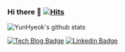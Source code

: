 ### Hi there 👋 [![Hits](https://hits.seeyoufarm.com/api/count/incr/badge.svg?url=https%3A%2F%2Fgithub.com%2FJoYunHyeok&count_bg=%2379C83D&title_bg=%23555555&icon=&icon_color=%23E7E7E7&title=hits&edge_flat=false)](https://hits.seeyoufarm.com)

![YunHyeok's github stats](https://github-readme-stats.vercel.app/api?username=JoYunHyeok&show_icons=true)

[![Tech Blog Badge](http://img.shields.io/badge/-Tech%20blog-black?style=flat-square&logo=github&link=https://toitoitoi79.tistory.com/)](https://reliablecho-programming.tistory.com/)
[![Linkedin Badge](https://img.shields.io/badge/-LinkedIn-blue?style=flat-square&logo=Linkedin&logoColor=white&link=https://www.linkedin.com/in/seungeon-j-109950191/)](https://www.linkedin.com/in/yoonhyeokjo1010/)

<!-- - [이력서(Resume)](노션링크)
- [프로젝트(Project)](노션링크)
 -->
 


<!--
**JoYunHyeok/JoYunHyeok** is a ✨ _special_ ✨ repository because its `README.md` (this file) appears on your GitHub profile.

Here are some ideas to get you started:

- 🔭 I’m currently working on ...
- 🌱 I’m currently learning ...
- 👯 I’m looking to collaborate on ...
- 🤔 I’m looking for help with ...
- 💬 Ask me about ...
- 📫 How to reach me: ...
- 😄 Pronouns: ...
- ⚡ Fun fact: ...
-->
